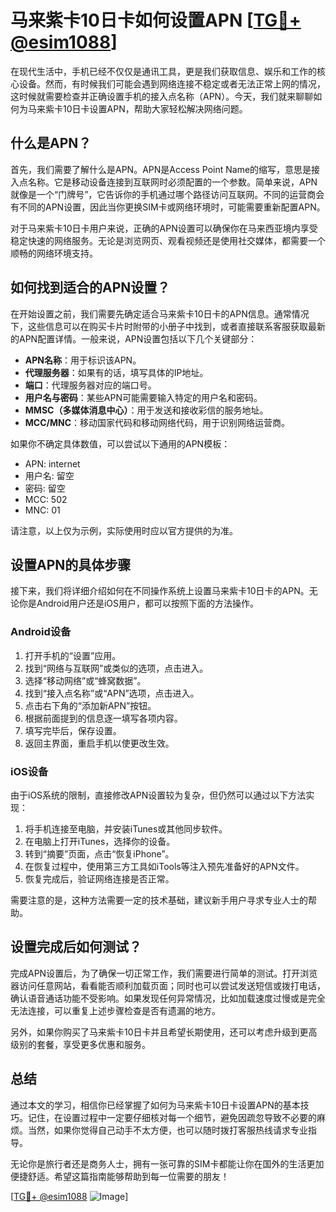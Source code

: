 # 马来紫卡10日卡如何设置APN [[TG💪+ @esim1088](https://t.me/s/esim1088)]

在现代生活中，手机已经不仅仅是通讯工具，更是我们获取信息、娱乐和工作的核心设备。然而，有时候我们可能会遇到网络连接不稳定或者无法正常上网的情况，这时候就需要检查并正确设置手机的接入点名称（APN）。今天，我们就来聊聊如何为马来紫卡10日卡设置APN，帮助大家轻松解决网络问题。

## 什么是APN？

首先，我们需要了解什么是APN。APN是Access Point Name的缩写，意思是接入点名称。它是移动设备连接到互联网时必须配置的一个参数。简单来说，APN就像是一个“门牌号”，它告诉你的手机通过哪个路径访问互联网。不同的运营商会有不同的APN设置，因此当你更换SIM卡或网络环境时，可能需要重新配置APN。

对于马来紫卡10日卡用户来说，正确的APN设置可以确保你在马来西亚境内享受稳定快速的网络服务。无论是浏览网页、观看视频还是使用社交媒体，都需要一个顺畅的网络环境支持。

## 如何找到适合的APN设置？

在开始设置之前，我们需要先确定适合马来紫卡10日卡的APN信息。通常情况下，这些信息可以在购买卡片时附带的小册子中找到，或者直接联系客服获取最新的APN配置详情。一般来说，APN设置包括以下几个关键部分：

- **APN名称**：用于标识该APN。
- **代理服务器**：如果有的话，填写具体的IP地址。
- **端口**：代理服务器对应的端口号。
- **用户名与密码**：某些APN可能需要输入特定的用户名和密码。
- **MMSC（多媒体消息中心）**：用于发送和接收彩信的服务地址。
- **MCC/MNC**：移动国家代码和移动网络代码，用于识别网络运营商。

如果你不确定具体数值，可以尝试以下通用的APN模板：

- APN: internet
- 用户名: 留空
- 密码: 留空
- MCC: 502
- MNC: 01

请注意，以上仅为示例，实际使用时应以官方提供的为准。

## 设置APN的具体步骤

接下来，我们将详细介绍如何在不同操作系统上设置马来紫卡10日卡的APN。无论你是Android用户还是iOS用户，都可以按照下面的方法操作。

### Android设备

1. 打开手机的“设置”应用。
2. 找到“网络与互联网”或类似的选项，点击进入。
3. 选择“移动网络”或“蜂窝数据”。
4. 找到“接入点名称”或“APN”选项，点击进入。
5. 点击右下角的“添加新APN”按钮。
6. 根据前面提到的信息逐一填写各项内容。
7. 填写完毕后，保存设置。
8. 返回主界面，重启手机以使更改生效。

### iOS设备

由于iOS系统的限制，直接修改APN设置较为复杂，但仍然可以通过以下方法实现：

1. 将手机连接至电脑，并安装iTunes或其他同步软件。
2. 在电脑上打开iTunes，选择你的设备。
3. 转到“摘要”页面，点击“恢复iPhone”。
4. 在恢复过程中，使用第三方工具如iTools等注入预先准备好的APN文件。
5. 恢复完成后，验证网络连接是否正常。

需要注意的是，这种方法需要一定的技术基础，建议新手用户寻求专业人士的帮助。

## 设置完成后如何测试？

完成APN设置后，为了确保一切正常工作，我们需要进行简单的测试。打开浏览器访问任意网站，看看能否顺利加载页面；同时也可以尝试发送短信或拨打电话，确认语音通话功能不受影响。如果发现任何异常情况，比如加载速度过慢或是完全无法连接，可以重复上述步骤检查是否有遗漏的地方。

另外，如果你购买了马来紫卡10日卡并且希望长期使用，还可以考虑升级到更高级别的套餐，享受更多优惠和服务。

## 总结

通过本文的学习，相信你已经掌握了如何为马来紫卡10日卡设置APN的基本技巧。记住，在设置过程中一定要仔细核对每一个细节，避免因疏忽导致不必要的麻烦。当然，如果你觉得自己动手不太方便，也可以随时拨打客服热线请求专业指导。

无论你是旅行者还是商务人士，拥有一张可靠的SIM卡都能让你在国外的生活更加便捷舒适。希望这篇指南能够帮助到每一位需要的朋友！

[[TG💪+ @esim1088](https://t.me/s/esim1088) ![Image](https://i.postimg.cc/4NQfJmqS/Snipaste-2025-05-13-00-14-12.png)]